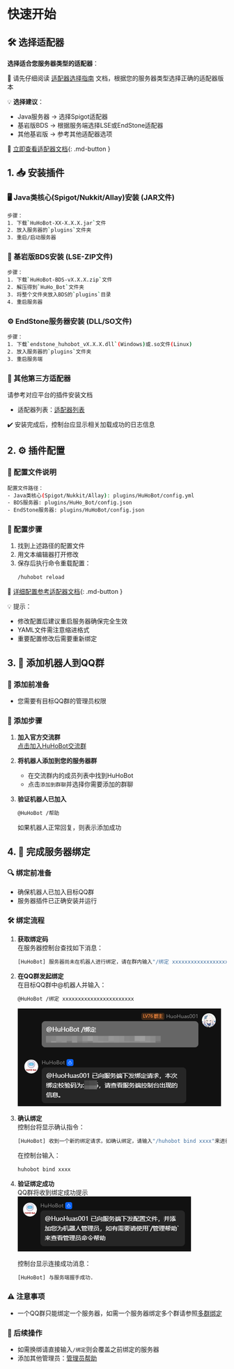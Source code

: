 # 快速开始

## 🛠️ 选择适配器
**选择适合您服务器类型的适配器**：

📌 请先仔细阅读 [适配器选择指南](../Adapter/index.md) 文档，根据您的服务器类型选择正确的适配器版本

💡 **选择建议**：

- Java服务器 → 选择Spigot适配器
- 基岩版BDS → 根据服务端选择LSE或EndStone适配器
- 其他基岩版 → 参考其他适配器选项

🔗 [立即查看适配器文档](../Adapter/index.md){: .md-button }


## 1. 📥 安装插件

### 🖥️ Java类核心(Spigot/Nukkit/Allay)安装 (JAR文件)
```bash
步骤：
1. 下载`HuHoBot-XX-X.X.X.jar`文件
2. 放入服务器的`plugins`文件夹
3. 重启/启动服务器
```

### 🧱 基岩版BDS安装 (LSE-ZIP文件)
```bash
步骤：
1. 下载`HuHoBot-BDS-vX.X.X.zip`文件
2. 解压得到`HuHo_Bot`文件夹
3. 将整个文件夹放入BDS的`plugins`目录
4. 重启服务器
```

### ⚙️ EndStone服务器安装 (DLL/SO文件)
```bash
步骤：
1. 下载`endstone_huhobot_vX.X.X.dll`(Windows)或.so文件(Linux)
2. 放入服务器的`plugins`文件夹
3. 重启服务端
```

### 🔄 其他第三方适配器
请参考对应平台的插件安装文档
- 适配器列表：[适配器列表](../Adapter/Third-Party.md)

✔️ 安装完成后，控制台应显示相关加载成功的日志信息


## 2. ⚙️ 插件配置

### 📁 配置文件说明
```bash
配置文件路径：
- Java类核心(Spigot/Nukkit/Allay): plugins/HuHoBot/config.yml
- BDS服务器: plugins/HuHo_Bot/config.json
- EndStone服务器: plugins/HuHoBot/config.json
```

### 🔧 配置步骤
1. 找到上述路径的配置文件
2. 用文本编辑器打开修改
3. 保存后执行命令重载配置：
   ```bash
   /huhobot reload
   ```

🔗 [详细配置参考适配器文档](../Adapter/index.md){: .md-button }

💡 提示：

- 修改配置后建议重启服务器确保完全生效
- YAML文件需注意缩进格式
- 重要配置修改后需要重新绑定

## 3. 🤖 添加机器人到QQ群

### 📌 添加前准备
- 您需要有目标QQ群的管理员权限

### 🔗 添加步骤
1. **加入官方交流群**  
   [点击加入HuHoBot交流群](http://qm.qq.com/cgi-bin/qm/qr?_wv=1027&k=N6tVRxGR8sDwYHBx9YgAhkqRTp1gseyk&authKey=M7Fd3Op6nHjXjSXefBtHBPqIq2wtX8AfufZor9DrfRrJkhyS2rohkt7iuOSwbtn8&noverify=0&group_code=1005746321)

2. **将机器人添加到您的服务器群**  
   - 在交流群内的成员列表中找到HuHoBot
   - 点击`添加到群聊`并选择你需要添加的群聊

3. **验证机器人已加入**  
   ```bash
   @HuHoBot /帮助
   ```
   如果机器人正常回复，则表示添加成功

## 4. 🔗 完成服务器绑定

### 🔍 绑定前准备
- 确保机器人已加入目标QQ群
- 服务器插件已正确安装并运行

### 🛠️ 绑定流程

1. **获取绑定码**  
   在服务器控制台查找如下消息：
   ```bash
   [HuHoBot] 服务器尚未在机器人进行绑定，请在群内输入"/绑定 xxxxxxxxxxxxxxxxxxxxxxx"
   ```

2. **在QQ群发起绑定**  
   在目标QQ群中@机器人并输入：
   ```bash
   @HuHoBot /绑定 xxxxxxxxxxxxxxxxxxxxxxx
   ```
   ![BindExample](bindExample.png)

3. **确认绑定**  
   控制台将显示确认指令：
   ```bash
   [HuHoBot] 收到一个新的绑定请求，如确认绑定，请输入"/huhobot bind xxxx"来进行确认
   ```
   在控制台输入：
   ```bash
   huhobot bind xxxx
   ```

4. **验证绑定成功**  
    QQ群将收到绑定成功提示  
    ![BindSuccess](bindSuccess.png)
    
    控制台显示连接成功消息：
    ```bash
    [HuHoBot] 与服务端握手成功.
    ```

### ⚠️ 注意事项
- 一个QQ群只能绑定一个服务器，如需一个服务器绑定多个群请参照[多群绑定](../Question/index.md#_17)

### 🔧 后续操作
- 如需换绑请直接输入`/绑定`则会覆盖之前绑定的服务器
- 添加其他管理员：[管理员帮助](../AdminHelp/index.md)



